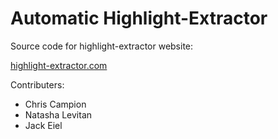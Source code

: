 # Automatic Highlight-Extractor
Source code for highlight-extractor website:

[highlight-extractor.com](highlight-extractor.com)

Contributers:
* Chris Campion
* Natasha Levitan
* Jack Eiel
